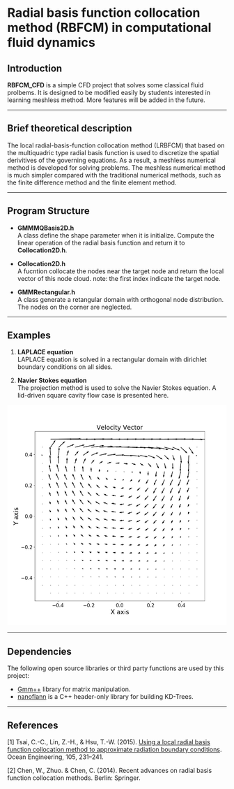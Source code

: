 # Radial basis function collocation method (RBFCM) in computational fluid dynamics

## Introduction
**RBFCM_CFD** is a simple CFD project that solves some classical fluid prolbems. It is designed to be modified easily by students  interested in learning meshless method. More features will be added in the future.
***
## Brief theoretical description

The local radial-basis-function collocation method
(LRBFCM) that based on the multiquadric type radial basis function is used to discretize the spatial
derivitives of the governing equations. As a result, a meshless numerical method is developed for
solving problems. The meshless numerical method is much simpler compared with the traditional numerical methods, such as the finite difference method and the finite element method.

***
## Program Structure

* **GMMMQBasis2D.h** \
A class define the shape parameter when it is initialize. Compute the linear operation of the radial basis function and return it to **Collocation2D.h**.

* **Collocation2D.h** \
A fucntion collocate the nodes near the target node and return the local vector of this node cloud.
note: the first index indicate the target node.

* **GMMRectangular.h** \
A class generate a retangular domain with orthogonal node distribution. The nodes on the corner are neglected.

***
## Examples

1. **LAPLACE equation** \
LAPLACE equation is solved in a rectangular domain with dirichlet boundary conditions on all sides.

2. **Navier Stokes equation** \
The projection method is used to solve the Navier Stokes equation. A lid-driven square cavity flow case is presented here.

![](quiver.png) 
***

## Dependencies
The following open source libraries or third party functions are used by this project:
- [Gmm++](http://getfem.org/gmm.html) library for matrix manipulation.
- [nanoflann](https://github.com/jlblancoc/nanoflann) is a C++ header-only library for building KD-Trees.
***
## References
[1] Tsai, C.-C., Lin, Z.-H., & Hsu, T.-W. (2015). [Using a local radial basis function collocation method to approximate radiation boundary conditions](https://doi.org/10.1016/j.oceaneng.2015.06.030). Ocean Engineering, 105, 231–241. 

[2] Chen, W., Zhuo. & Chen, C. (2014). Recent advances on radial basis function collocation methods. Berlin: Springer.